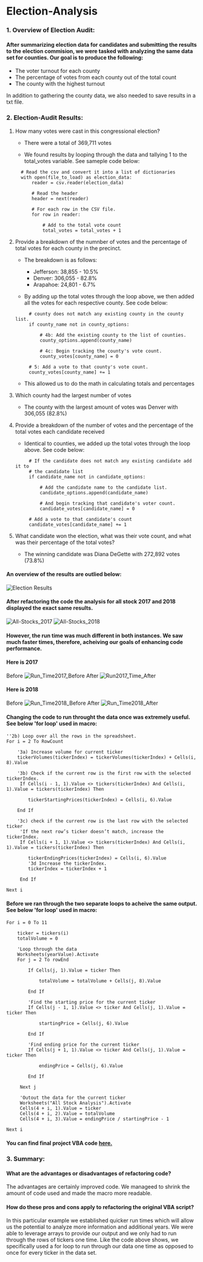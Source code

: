 # Election-Analysis

### 1. Overview of Election Audit:
#### After summarizing election data for candidates and submitting the results to the election commision, we were tasked with analyzing the same data set for counties. Our goal is to produce the following:

* The voter turnout for each county
* The percentage of votes from each county out of the total count
* The county with the highest turnout

In addition to gathering the county data, we also needed to save results in a txt file.

### 2. Election-Audit Results:
1. How many votes were cast in this congressional election?
    * There were a total of 369,711 votes
    
    * We found results by looping through the data and tallying 1 to the total_votes variable. See sameple code below:
    ```
      # Read the csv and convert it into a list of dictionaries
      with open(file_to_load) as election_data:
          reader = csv.reader(election_data)

          # Read the header
          header = next(reader)

          # For each row in the CSV file.
          for row in reader:

              # Add to the total vote count
              total_votes = total_votes + 1
    ```
    
2. Provide a breakdown of the numnber of votes and the percentage of total votes for each county in the precinct.
   * The breakdown is as follows:
      * Jefferson: 38,855 - 10.5%
      * Denver: 306,055 - 82.8%
      * Arapahoe: 24,801 - 6.7%
      
   * By adding up the total votes through the loop above, we then added all the votes for each respective county. See code below:
   ```
        # county does not match any existing county in the county list.
        if county_name not in county_options:

            # 4b: Add the existing county to the list of counties.
            county_options.append(county_name)

            # 4c: Begin tracking the county's vote count.
            county_votes[county_name] = 0

        # 5: Add a vote to that county's vote count.
        county_votes[county_name] += 1
    ```
    
   * This allowed us to do the math in calculating totals and percentages
   
3. Which county had the largest number of votes
   *  The county with the largest amount of votes was Denver with 306,055 (82.8%)
   
4. Provide a breakdown of the number of votes and the percentage of the total votes each candidate received
   * Identical to counties, we added up the total votes through the loop above. See code below:
   ```
        # If the candidate does not match any existing candidate add it to
        # the candidate list
        if candidate_name not in candidate_options:

            # Add the candidate name to the candidate list.
            candidate_options.append(candidate_name)

            # And begin tracking that candidate's voter count.
            candidate_votes[candidate_name] = 0

        # Add a vote to that candidate's count
        candidate_votes[candidate_name] += 1
   ```

5. What candidate won the election, what was their vote count, and what was their percentage of the total votes?
   * The winning candidate was Diana DeGette with 272,892 votes (73.8%)

#### An overview of the results are outlied below:
![Election Results](https://github.com/maldonado91/Election-Analysis/blob/main/Resources/ElectionSummary.PNG)

#### After refactoring the code the analysis for all stock 2017 and 2018 displayed the exact same results. 
![All-Stocks_2017](https://github.com/maldonado91/Stock-Analysis/blob/main/Resources/All_Stocks_2017.png) ![All-Stocks_2018](https://github.com/maldonado91/Stock-Analysis/blob/main/Resources/All_Stocks_2018.png)
#### However, the run time was much different in both instances. We saw much faster times, therefore, acheiving our goals of enhancing code performance.
#### Here is 2017
Before ![Run_Time2017_Before](https://github.com/maldonado91/Stock-Analysis/blob/main/Resources/VBA_Challenge_2017_Before.PNG) After ![Run2017_Time_After](https://github.com/maldonado91/Stock-Analysis/blob/main/Resources/VBA_Challenge_2017.PNG)
#### Here is 2018
Before ![Run_Time2018_Before](https://github.com/maldonado91/Stock-Analysis/blob/main/Resources/VBA_Challenge_2018_Before.PNG) After ![Run_Time2018_After](https://github.com/maldonado91/Stock-Analysis/blob/main/Resources/VBA_Challenge_2018.PNG)

#### Changing the code to run throught the data once was extremely useful. See below 'for loop' used in macro:
    ''2b) Loop over all the rows in the spreadsheet.
    For i = 2 To RowCount
    
        '3a) Increase volume for current ticker
        tickerVolumes(tickerIndex) = tickerVolumes(tickerIndex) + Cells(i, 8).Value
        
        '3b) Check if the current row is the first row with the selected tickerIndex.
         If Cells(i - 1, 1).Value <> tickers(tickerIndex) And Cells(i, 1).Value = tickers(tickerIndex) Then
         
            tickerStartingPrices(tickerIndex) = Cells(i, 6).Value
            
        End If
        
        '3c) check if the current row is the last row with the selected ticker
         'If the next row’s ticker doesn’t match, increase the tickerIndex.
         If Cells(i + 1, 1).Value <> tickers(tickerIndex) And Cells(i, 1).Value = tickers(tickerIndex) Then
         
            tickerEndingPrices(tickerIndex) = Cells(i, 6).Value
            '3d Increase the tickerIndex.
            tickerIndex = tickerIndex + 1
            
         End If
    
    Next i
#### Before we ran through the two separate loops to acheive the same output. See below 'for loop' used in macro:
    For i = 0 To 11
    
        ticker = tickers(i)
        totalVolume = 0
        
        'Loop through the data
        Worksheets(yearValue).Activate
        For j = 2 To rowEnd
            
            If Cells(j, 1).Value = ticker Then
            
                totalVolume = totalVolume + Cells(j, 8).Value
                
            End If
            
            'Find the starting price for the current ticker
            If Cells(j - 1, 1).Value <> ticker And Cells(j, 1).Value = ticker Then
                
                startingPrice = Cells(j, 6).Value
                
            End If
            
            'Find ending price for the current ticker
            If Cells(j + 1, 1).Value <> ticker And Cells(j, 1).Value = ticker Then
                
                endingPrice = Cells(j, 6).Value
                
            End If
            
         Next j
         
         'Outout the data for the current ticker
         Worksheets("All Stock Analysis").Activate
         Cells(4 + i, 1).Value = ticker
         Cells(4 + i, 2).Value = totalVolume
         Cells(4 + i, 3).Value = endingPrice / startingPrice - 1
         
    Next i
#### You can find final project VBA code [here.](https://github.com/maldonado91/Stock-Analysis/blob/main/VBA_Challenge_Complete.vbs)

### 3. Summary:
#### What are the advantages or disadvantages of refactoring code?
The advantages are certainly improved code. We manageed to shrink the amount of code used and made the macro more readable.

#### How do these pros and cons apply to refactoring the original VBA script?
In this particular example we established quicker run times which will allow us the potential to analyze more information and additional years. We were able to leverage arrays to provide our output and we only had to run through the rows of tickers one time. Like the code above shows, we specifically used a for loop to run through our data one time as opposed to once for every ticker in the data set. 

